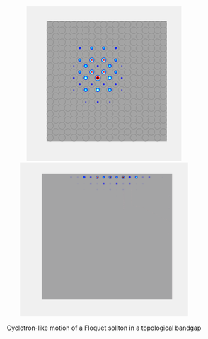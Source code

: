 
<p align="center">
<img src="imageN/SolitonEvolution_GIF_2.gif" width="350" title="This is a Title"/> <img src="imageN/Edgepropagation_GIF-1.gif" width="380"/>
</p>

<p align="center">
Cyclotron-like motion of a Floquet soliton in a topological bandgap
</p>




